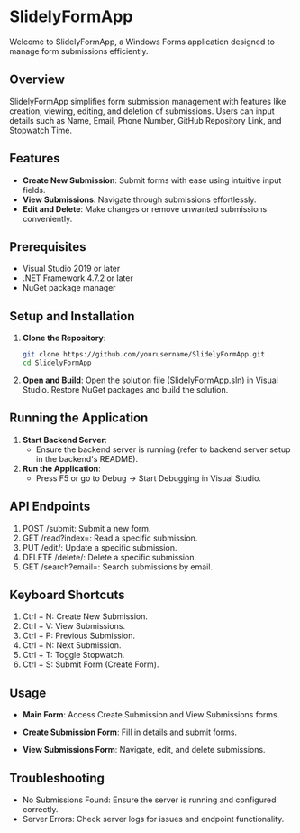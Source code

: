 
# SlidelyFormApp

Welcome to SlidelyFormApp, a Windows Forms application designed to manage form submissions efficiently.

## Overview

SlidelyFormApp simplifies form submission management with features like creation, viewing, editing, and deletion of submissions. Users can input details such as Name, Email, Phone Number, GitHub Repository Link, and Stopwatch Time.

## Features

- **Create New Submission**: Submit forms with ease using intuitive input fields.
- **View Submissions**: Navigate through submissions effortlessly.
- **Edit and Delete**: Make changes or remove unwanted submissions conveniently.

## Prerequisites

- Visual Studio 2019 or later
- .NET Framework 4.7.2 or later
- NuGet package manager

## Setup and Installation

1. **Clone the Repository**:
   ```bash
   git clone https://github.com/yourusername/SlidelyFormApp.git
   cd SlidelyFormApp

2. **Open and Build**:
Open the solution file (SlidelyFormApp.sln) in Visual Studio.
Restore NuGet packages and build the solution.

## Running the Application
1. **Start Backend Server**:
    - Ensure the backend server is running (refer to backend server setup in the backend's README).
2. **Run the Application**:
    - Press F5 or go to Debug -> Start Debugging in Visual Studio.

## API Endpoints

1. POST /submit: Submit a new form.
2. GET /read?index=<index>: Read a specific submission.
3. PUT /edit/<index>: Update a specific submission.
4. DELETE /delete/<index>: Delete a specific submission.
5. GET /search?email=<email>: Search submissions by email.

## Keyboard Shortcuts
1. Ctrl + N: Create New Submission.
2. Ctrl + V: View Submissions.
3. Ctrl + P: Previous Submission.
4. Ctrl + N: Next Submission.
5. Ctrl + T: Toggle Stopwatch.
6. Ctrl + S: Submit Form (Create Form).

## Usage
- **Main Form**: Access Create Submission and View Submissions forms.

- **Create Submission Form**: Fill in details and submit forms.

- **View Submissions Form**: Navigate, edit, and delete submissions.

## Troubleshooting

- No Submissions Found: Ensure the server is running and configured correctly.
- Server Errors: Check server logs for issues and endpoint functionality.
